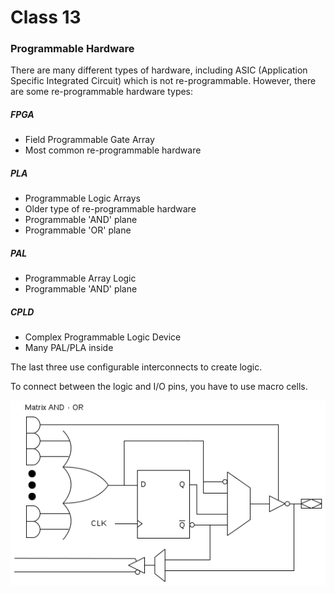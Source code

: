 # Class 13

### Programmable Hardware

There are many different types of hardware, including ASIC (Application Specific Integrated Circuit) which is not re-programmable. However, there are some re-programmable hardware types:
##### FPGA
- Field Programmable Gate Array
- Most common re-programmable hardware
##### PLA
- Programmable Logic Arrays
- Older type of re-programmable hardware
- Programmable 'AND' plane
- Programmable 'OR' plane
##### PAL
- Programmable Array Logic
- Programmable 'AND' plane
##### CPLD
- Complex Programmable Logic Device
- Many PAL/PLA inside

The last three use configurable interconnects to create logic.

To connect between the logic and I/O pins, you have to use macro cells.

![](Images/Class13_0.png)
